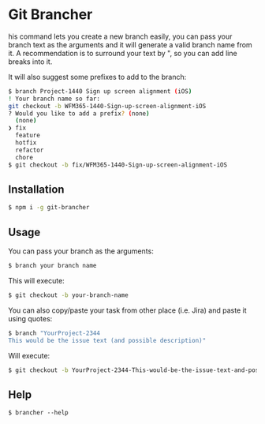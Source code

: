 # Git Brancher

his command lets you create a new branch easily, you can pass your branch text as the arguments and it will generate a valid branch name from it.
A recommendation is to surround your text by ", so you can add line breaks into it.

It will also suggest some prefixes to add to the branch:

```sh
$ branch Project-1440 Sign up screen alignment (iOS)
! Your branch name so far:
git checkout -b WFM365-1440-Sign-up-screen-alignment-iOS
? Would you like to add a prefix? (none)
  (none)
❯ fix
  feature
  hotfix
  refactor
  chore
$ git checkout -b fix/WFM365-1440-Sign-up-screen-alignment-iOS

```

## Installation

```sh
$ npm i -g git-brancher
```

## Usage

You can pass your branch as the arguments:

```sh
$ branch your branch name
```

This will execute:

```sh
$ git checkout -b your-branch-name
```

You can also copy/paste your task from other place (i.e. Jira) and paste it using quotes:

```sh
$ branch "YourProject-2344
This would be the issue text (and possible description)"
```

Will execute:

```sh
$ git checkout -b YourProject-2344-This-would-be-the-issue-text-and-possible-description
```

## Help

```
$ brancher --help
```
